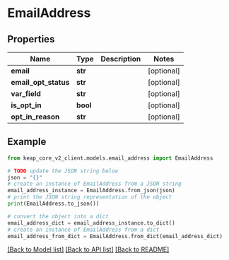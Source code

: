 # EmailAddress


## Properties

Name | Type | Description | Notes
------------ | ------------- | ------------- | -------------
**email** | **str** |  | [optional] 
**email_opt_status** | **str** |  | [optional] 
**var_field** | **str** |  | [optional] 
**is_opt_in** | **bool** |  | [optional] 
**opt_in_reason** | **str** |  | [optional] 

## Example

```python
from keap_core_v2_client.models.email_address import EmailAddress

# TODO update the JSON string below
json = "{}"
# create an instance of EmailAddress from a JSON string
email_address_instance = EmailAddress.from_json(json)
# print the JSON string representation of the object
print(EmailAddress.to_json())

# convert the object into a dict
email_address_dict = email_address_instance.to_dict()
# create an instance of EmailAddress from a dict
email_address_from_dict = EmailAddress.from_dict(email_address_dict)
```
[[Back to Model list]](../README.md#documentation-for-models) [[Back to API list]](../README.md#documentation-for-api-endpoints) [[Back to README]](../README.md)


